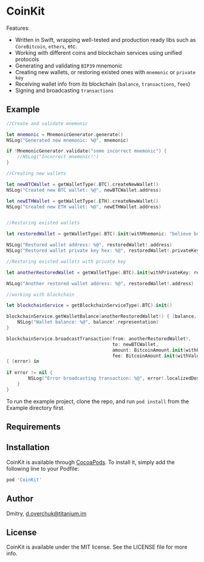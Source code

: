 # CoinKit

Features:
* Written in Swift, wrapping well-tested and production ready libs such as `CoreBitcoin`, `ethers`, etc.
* Working with different coins and blockchain services using unified protocols
* Generating and validating `BIP39` mnemonic
* Creating new wallets, or restoring existed ones with `mnemonic` or `private key`
* Receiving wallet info from its blockchain (`balance`, `transactions`, `fees`)
* Signing and broadcasting `transactions`

## Example


```swift
//Create and validate mnemonic

let mnemonic = MnemonicGenerator.generate()
NSLog("Generated new mnemonic: %@", mnemonic)

if !MnemonicGenerator.validate("some incorrect mnemonic") {
    //NSLog("Incorrect mnemonic!")
}

//Creating new wallets

let newBTCWallet = getWalletType(.BTC).createNewWallet()
NSLog("Created new BTC wallet: %@", newBTCWallet.address)

let newETHWallet = getWalletType(.ETH).createNewWallet()
NSLog("Created new ETH wallet: %@", newETHWallet.address)


//Restoring existed wallets

let restoredWallet = getWalletType(.BTC).init(withMnemonic: "believe boost rare popular giggle cave pupil unveil absurd stock scissors erosion")

NSLog("Restored wallet address: %@", restoredWallet!.address)
NSLog("Restored wallet private key hex: %@", restoredWallet!.privateKey!.representation)

//Restoring existed wallets with private key

let anotherRestoredWallet = getWalletType(.BTC).init(withPrivateKey: restoredWallet!.privateKey!)

NSLog("Another restored wallet address: %@", restoredWallet!.address)

//working with blockchain

let blockchainService = getBlockchainServiceType(.BTC).init()

blockchainService.getWalletBalance(anotherRestoredWallet!) { (balance, error) in
    NSLog("Wallet balance: %@", balance!.representation)
}

blockchainService.broadcastTransaction(from: anotherRestoredWallet!,
                                       to: newBTCWallet,
                                       amount: BitcoinAmount.init(withFormattedValue: 0.1)!, //BTC
                                       fee: BitcoinAmount.init(withValue: 10000)) //satoshis
{ (error) in
    
if error != nil {
        NSLog("Error broadcasting transaction: %@", error!.localizedDescription)
    }
}
```

To run the example project, clone the repo, and run `pod install` from the Example directory first.

## Requirements

## Installation

CoinKit is available through [CocoaPods](http://cocoapods.org). To install
it, simply add the following line to your Podfile:

```ruby
pod 'CoinKit'
```

## Author

Dmitry, d.overchuk@titanium.im

## License

CoinKit is available under the MIT license. See the LICENSE file for more info.
